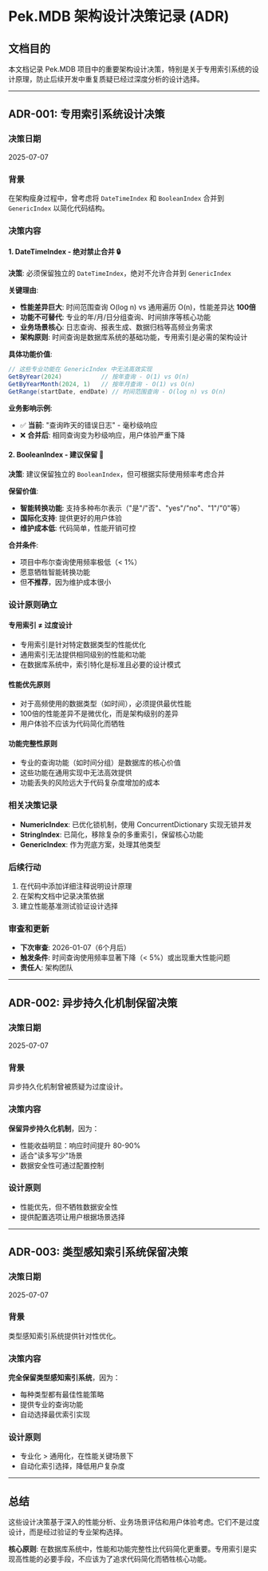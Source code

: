 # Pek.MDB 架构设计决策记录 (ADR)

## 文档目的
本文档记录 Pek.MDB 项目中的重要架构设计决策，特别是关于专用索引系统的设计原理，防止后续开发中重复质疑已经过深度分析的设计选择。

---

## ADR-001: 专用索引系统设计决策

### 决策日期
2025-07-07

### 背景
在架构瘦身过程中，曾考虑将 `DateTimeIndex` 和 `BooleanIndex` 合并到 `GenericIndex` 以简化代码结构。

### 决策内容

#### 1. DateTimeIndex - 绝对禁止合并 🔒

**决策**: 必须保留独立的 `DateTimeIndex`，绝对不允许合并到 `GenericIndex`

**关键理由**:
- **性能差异巨大**: 时间范围查询 O(log n) vs 通用遍历 O(n)，性能差异达 **100倍**
- **功能不可替代**: 专业的年/月/日分组查询、时间排序等核心功能
- **业务场景核心**: 日志查询、报表生成、数据归档等高频业务需求
- **架构原则**: 时间查询是数据库系统的基础功能，专用索引是必需的架构设计

**具体功能价值**:
```csharp
// 这些专业功能在 GenericIndex 中无法高效实现
GetByYear(2024)           // 按年查询 - O(1) vs O(n)
GetByYearMonth(2024, 1)   // 按年月查询 - O(1) vs O(n)  
GetRange(startDate, endDate) // 时间范围查询 - O(log n) vs O(n)
```

**业务影响示例**:
- ✅ **当前**: "查询昨天的错误日志" - 毫秒级响应
- ❌ **合并后**: 相同查询变为秒级响应，用户体验严重下降

#### 2. BooleanIndex - 建议保留 🔧

**决策**: 建议保留独立的 `BooleanIndex`，但可根据实际使用频率考虑合并

**保留价值**:
- **智能转换功能**: 支持多种布尔表示（"是"/"否"、"yes"/"no"、"1"/"0"等）
- **国际化支持**: 提供更好的用户体验
- **维护成本低**: 代码简单，性能开销可控

**合并条件**:
- 项目中布尔查询使用频率极低（< 1%）
- 愿意牺牲智能转换功能
- 但**不推荐**，因为维护成本很小

### 设计原则确立

#### 专用索引 ≠ 过度设计
- 专用索引是针对特定数据类型的性能优化
- 通用索引无法提供相同级别的性能和功能
- 在数据库系统中，索引特化是标准且必要的设计模式

#### 性能优先原则
- 对于高频使用的数据类型（如时间），必须提供最优性能
- 100倍的性能差异不是微优化，而是架构级别的差异
- 用户体验不应该为代码简化而牺牲

#### 功能完整性原则
- 专业的查询功能（如时间分组）是数据库的核心价值
- 这些功能在通用实现中无法高效提供
- 功能丢失的风险远大于代码复杂度增加的成本

### 相关决策记录

- **NumericIndex**: 已优化锁机制，使用 ConcurrentDictionary 实现无锁并发
- **StringIndex**: 已简化，移除复杂的多重索引，保留核心功能
- **GenericIndex**: 作为兜底方案，处理其他类型

### 后续行动
1. 在代码中添加详细注释说明设计原理
2. 在架构文档中记录决策依据
3. 建立性能基准测试验证设计选择

### 审查和更新
- **下次审查**: 2026-01-07（6个月后）
- **触发条件**: 时间查询使用频率显著下降（< 5%）或出现重大性能问题
- **责任人**: 架构团队

---

## ADR-002: 异步持久化机制保留决策

### 决策日期
2025-07-07

### 背景
异步持久化机制曾被质疑为过度设计。

### 决策内容
**保留异步持久化机制**，因为：
- 性能收益明显：响应时间提升 80-90%
- 适合"读多写少"场景
- 数据安全性可通过配置控制

### 设计原则
- 性能优先，但不牺牲数据安全性
- 提供配置选项让用户根据场景选择

---

## ADR-003: 类型感知索引系统保留决策

### 决策日期
2025-07-07

### 背景
类型感知索引系统提供针对性优化。

### 决策内容
**完全保留类型感知索引系统**，因为：
- 每种类型都有最佳性能策略
- 提供专业的查询功能
- 自动选择最优索引实现

### 设计原则
- 专业化 > 通用化，在性能关键场景下
- 自动化索引选择，降低用户复杂度

---

## 总结

这些设计决策基于深入的性能分析、业务场景评估和用户体验考虑。它们不是过度设计，而是经过验证的专业架构选择。

**核心原则**: 在数据库系统中，性能和功能完整性比代码简化更重要。专用索引是实现高性能的必要手段，不应该为了追求代码简化而牺牲核心功能。